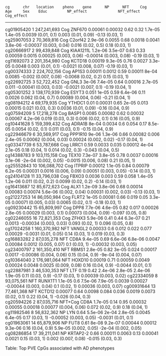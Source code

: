 

    cg      chr   location    pheno    gene      NP      NFT     Cog     Age     Sex    Educ         NP_effect              NFT_effect             Cog_effect      
---------- ----- ----------- ------- --------- ------- ------- ------- ------- ------- ------- ---------------------- ---------------------- ----------------------
cg01905420   1   247,241,693   Cog    ZNF670   0.00061 0.00032  0.62    0.32   1.7e-05 1.4e-05   0.0039 (0.01, 0.1)     0.003 (0.01, 0.09)      -0.13 (0.03, 1)    
cg25907053   2   70,369,816    Cog    C2orf42  2.9e-06 0.0055   0.68   0.0018  0.0041  3.8e-06 -0.00037 (0.003, 0.04)   0.016 (0.02, 0.5)        0.18 (0.03, 1)    
cg20666917   2   99,439,848    Cog   KIAA1211L 1.2e-06 3.5e-07  0.63    0.33   0.00059 0.0015  0.00025 (0.003, 0.06)  -0.00014 (0.003, 0.08)    -0.19 (0.03, 1)    
cg11692073   2   201,354,980   Cog    KCTD18   0.00019 9.3e-05  0.76   0.0027  3.3e-05 0.0048    0.003 (0.01, 0.1)    -0.0021 (0.008, 0.07)     -0.19 (0.03, 1)    
cg00374333   2   224,702,156   Cog     AP1S3   0.00011 0.0012   0.59   0.00011  8e-04  0.0085   -0.002 (0.007, 0.08)   -0.0068 (0.02, 0.2)       0.15 (0.03, 1)    
cg22692725   3   52,722,452    Cog     GNL3     3e-06  7.4e-05  0.64   0.00016 2.7e-05  0.011  -0.00041 (0.003, 0.03)  -0.0021 (0.007, 0.1)     -0.19 (0.04, 1)    
cg05301252   3   138,170,939   Cog     ESYT3    0.051   1e-05   0.59   6.4e-06  0.11   0.0026    0.062 (0.04, 0.7)    0.00089 (0.004, 0.06)     -0.21 (0.04, 1)    
cg08194212   4   69,179,935    Cog    YTHDC1    0.01   0.00031  0.65    2e-05   0.013  0.00015   0.021 (0.03, 0.3)     0.0036 (0.01, 0.09)     -0.16 (0.04, 0.9)   
cg07594209   5   17,218,278    Cog     BASP1   0.0085  0.00082  0.62   0.00032 0.00067 4.2e-06   0.019 (0.03, 0.3)      0.006 (0.02, 0.1)       0.16 (0.05, 0.9)   
cg10441628   5   159,399,432   Cog    ADRA1B    8e-04  0.0034    0.6    0.054   0.17   8.5e-05   0.0054 (0.02, 0.1)     0.011 (0.03, 0.1)      -0.15 (0.04, 0.9)   
cg22946679   6   30,569,917    Cog    PPP1R10   9e-06  1.3e-06  0.66   0.00082  0.006  2.4e-05 0.00062 (0.004, 0.03)  0.00024 (0.002, 0.02)     -0.17 (0.04, 1)    
cg03347739   6   53,787,668    Cog     LRRC1    0.59   0.0033   0.035  0.00012  4e-04  2.1e-05     0.18 (0.04, 1)       0.014 (0.02, 0.3)      -0.043 (0.04, 0.5)  
cg14388783   9   103,115,158   Cog     TEX10   7.3e-07 3.8e-05  0.78   0.0037  0.00016 3.1e-06  -2e-04 (0.002, 0.05)  -0.0015 (0.006, 0.08)      0.21 (0.05, 1)    
cg25552843  10   106,088,702   Cog    ITPRIP   0.00012 1.1e-05  0.84   0.00079 6.2e-05 0.00031  0.0016 (0.006, 0.09)  0.00051 (0.003, 0.05)     -0.14 (0.03, 1)    
cg24104128  11   33,796,038    Cog     FBXO3   0.0036   0.003   0.59    0.058  1.4e-05 1.2e-06   0.011 (0.02, 0.2)      0.0099 (0.02, 0.2)      -0.14 (0.03, 1)    
cg16413687  12   85,672,623    Cog     ALX1    1.2e-09 3.8e-06  0.68   0.00014 0.00083 0.00074 5.6e-06 (0.002, 0.04)  0.00031 (0.002, 0.03)     -0.13 (0.03, 1)    
cg21227253  14   86,050,984    Cog     FLRT2    1e-05  0.00081  0.66    0.019   0.05   3.3e-05 0.00071 (0.005, 0.03)    0.0065 (0.02, 0.1)      -0.18 (0.03, 1)    
cg09230442  15   65,809,997    Cog     DPP8    7.7e-06 4.6e-05  0.82    0.017  0.00026 2.8e-05  0.00029 (0.003, 0.1)  0.00073 (0.004, 0.09)    -0.097 (0.05, 0.8)  
cg02246055  16   72,821,353    Cog     ZFHX3   5.9e-06  0.41    0.44   6.3e-07  0.21   0.0013  -0.00034 (0.003, 0.03)    0.093 (0.02, 1)       0.096 (0.05, 0.8)   
cg17024258   1   160,370,982   NFT    VANGL2   0.00033   0.6    0.012   0.022   0.077  0.00029  -0.0031 (0.01, 0.05)      0.14 (0.03, 1)       0.019 (0.03, 0.3)   
cg16883282   2   87,035,278    NFT     CD8A    9.4e-05  0.69   6.6e-06 6.8e-06 0.0047  0.00084  0.0012 (0.005, 0.07)      0.1 (0.03, 1)      -0.00032 (0.003, 0.05)
cg23400797   2   161,350,410   NFT     RBMS1   2.8e-05  0.82    3e-05   0.024  0.00017 0.0017  -0.00086 (0.004, 0.06)    0.15 (0.04, 0.9)     -9e-04 (0.004, 0.07) 
cg10364040   2   176,981,064   NFT    HOXD10   0.00019  0.71   0.00059 0.0049  0.00024 0.0048   0.0025 (0.009, 0.08)     0.16 (0.04, 0.9)     -0.0044 (0.01, 0.1)  
cg22887981   3   46,530,353    NFT      LTF     0.19    0.42   2.4e-06 2.8e-05 2.4e-06 1.9e-05    0.11 (0.03, 0.9)       -0.17 (0.03, 1)     0.00039 (0.003, 0.02) 
cg22334059   8   93,075,561    NFT    RUNX1T1  1.1e-05   0.6   7.5e-06 7.9e-05 0.0039  0.00027 -0.00044 (0.003, 0.04)     0.1 (0.02, 1)      0.00036 (0.003, 0.07) 
cg00931644  13   77,461,368    NFT    KCTD12   0.00077  0.64   0.0098   0.084   0.036  0.0019    0.0073 (0.02, 0.1)       0.22 (0.04, 1)       -0.026 (0.04, 0.3)  
cg20594226   2   87,035,716  NFT+Cog   CD8A    1.7e-05  0.14    0.95   0.00032 0.00055 0.00018 0.00077 (0.004, 0.06)    0.072 (0.02, 0.9)        0.18 (0.04, 1)    
cg11982546   8   56,832,362    NP       LYN     0.64   5.5e-06  2e-04  2.8e-05 0.0045  6.4e-05     0.17 (0.03, 1)     -0.00052 (0.003, 0.05)  -0.0031 (0.01, 0.1)  
cg01963061  14   65,879,906    NP      FUT8     0.61    8e-08  9.2e-07 0.00044 0.00012 9.3e-06    0.16 (0.04, 0.9)    5.9e-05 (0.002, 0.05)   -2e-04 (0.002, 0.05) 
cg08286854  17   39,211,041    NP    KRTAP2-2   0.66   0.00011 0.0063   0.13   0.00041 0.0021      0.15 (0.03, 1)      0.002 (0.007, 0.08)     -0.015 (0.03, 0.3)  

Table: Top PVE CpGs associated with AD phenotypes

